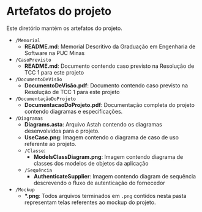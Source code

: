 # Artefatos do projeto

Este diretório mantém os artefatos do projeto.

- `/Memorial`
  - **README.md**: Memorial Descritivo da Graduação em Engenharia de Software na PUC Minas
- `/CasoPrevisto`
  - **README.md**: Documento contendo caso previsto na Resolução de TCC 1 para este projeto
- `/DocumentoDeVisão`
  - **DocumentoDeVisão.pdf**: Documento contendo caso previsto na Resolução de TCC 1 para este projeto
- `/DocumentaçãoDoProjeto`
  - **DocumentacaoDoProjeto.pdf**: Documentação completa do projeto contendo diagramas e especificações.
- `/Diagramas`
  - **Diagrams.asta**: Arquivo Astah contendo os diagramas desenvolvidos para o projeto.
  - **UseCase.png**: Imagem contendo o diagrama de caso de uso referente ao projeto.
  - `/Classe`:
    - **ModelsClassDiagram.png**: Imagem contendo diagrama de classes dos modelos de objetos da aplicação
  - `/Sequência`
    - **AuthenticateSupplier**: Imagem contendo diagram de sequência descrevendo o fluxo de autenticação do fornecedor
- `/Mockup`
  - **\*.png**: Todos arquivos terminados em `.png` contidos nesta pasta representam telas referentes ao mockup do projeto.
